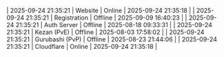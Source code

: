 | 2025-09-24 21:35:21 | Website | Online | 2025-09-24 21:35:18 |
| 2025-09-24 21:35:21 | Registration | Offline | 2025-09-09 16:40:23 |
| 2025-09-24 21:35:21 | Auth Server | Offline | 2025-08-18 09:33:31 |
| 2025-09-24 21:35:21 | Kezan (PvE) | Offline | 2025-08-03 17:58:02 |
| 2025-09-24 21:35:21 | Gurubashi (PvP) | Offline | 2025-08-23 21:44:06 |
| 2025-09-24 21:35:21 | Cloudflare | Online | 2025-09-24 21:35:18 |
